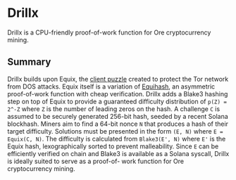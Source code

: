 # Drillx

Drillx is a CPU-friendly proof-of-work function for Ore cryptocurrency mining.

## Summary

Drillx builds upon Equix, the [client puzzle](https://gitlab.torproject.org/tpo/core/tor/-/blob/main/src/ext/equix/devlog.md) created to protect the Tor network from DOS attacks. Equix itself is a variation of [Equihash](https://core.ac.uk/download/pdf/31227294.pdf), an asymmetric proof-of-work function with cheap verification. Drillx adds a Blake3 hashing step on top of Equix to provide a guaranteed difficulty distribution of `p(Z) = 2^-Z` where `Z` is the number of leading zeros on the hash. A challenge `C` is assumed to be securely generated 256-bit hash, seeded by a recent Solana blockhash. Miners aim to find a 64-bit nonce `N` that produces a hash of their target difficulty. Solutions must be presented in the form `(E, N)` where `E = Equix(C, N)`. The difficulty is calculated from `Blake3(E', N)` where `E'` is the Equix hash, lexographically sorted to prevent malleability. Since `E` can be efficiently verified on chain and Blake3 is available as a Solana syscall, Drillx is ideally suited to serve as a proof-of- work function for Ore cryptocurrency mining. 
